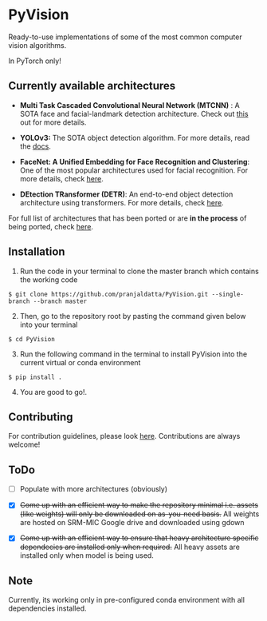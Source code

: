
# PyVision

Ready-to-use implementations of some of the most common computer vision algorithms.

In PyTorch only!

## Currently available architectures

- **Multi Task Cascaded Convolutional Neural Network (MTCNN)** : A SOTA face and facial-landmark detection architecture. Check out [this](https://github.com/pranjaldatta/PyVision/tree/master/pyvision/misc/mtcnn) out for more details.

- **YOLOv3:** The SOTA object detection algorithm. For more details, read the [docs](https://github.com/pranjaldatta/PyVision/tree/master/pyvision/detection/yolov3).

- **FaceNet: A Unified Embedding for Face Recognition and Clustering**: One of the most popular architectures used for facial recognition. For more details, check [here](https://github.com/pranjaldatta/PyVision/tree/master/pyvision/face_detection/facenet).

- **DEtection TRansformer (DETR)**: An end-to-end object detection architecture using transformers. For more details, check [here](https://github.com/pranjaldatta/PyVision/tree/master/pyvision/detection/detr).

For full list of architectures that has been ported or are **in the process** of being ported, check [here](https://github.com/pranjaldatta/PyVision/blob/master/docs/developing.md).

## Installation

1. Run the code in your terminal to clone the master branch which contains the working code

```
$ git clone https://github.com/pranjaldatta/PyVision.git --single-branch --branch master
```

2. Then, go to the repository root by pasting the command given below into your terminal

```
$ cd PyVision
```

3. Run the following command in the terminal to install PyVision into the current virtual or conda environment

```
$ pip install .
```

4. You are good to go!.

## Contributing

For contribution guidelines, please look [here](https://github.com/pranjaldatta/PyVision/tree/master/docs/contributing.md).  Contributions are always welcome!

## ToDo

- [ ] Populate with more architectures (obviously)

- [x] ~~Come up with an efficient way to make the repository minimal i.e. assets (like weights) will only be downloaded on as-you-need basis.~~ All weights are hosted on SRM-MIC Google drive and downloaded using gdown

- [x] ~~Come up with an efficient way to ensure that heavy architecture specific dependecies are installed only when required.~~ All heavy assets are installed only when model is being used.

## Note

Currently, its working only in pre-configured conda environment with all dependencies installed.
